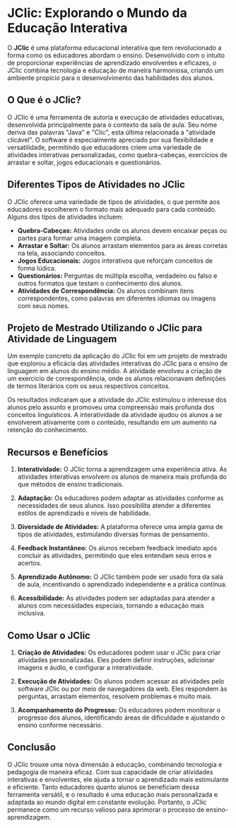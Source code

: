 # JClic: Explorando o Mundo da Educação Interativa

O **JClic** é uma plataforma educacional interativa que tem revolucionado a forma como os educadores abordam o ensino. Desenvolvido com o intuito de proporcionar experiências de aprendizado envolventes e eficazes, o JClic combina tecnologia e educação de maneira harmoniosa, criando um ambiente propício para o desenvolvimento das habilidades dos alunos.

## O Que é o JClic?

O JClic é uma ferramenta de autoria e execução de atividades educativas, desenvolvida principalmente para o contexto da sala de aula. Seu nome deriva das palavras "Java" e "Clic", esta última relacionada a "atividade clicável". O software é especialmente apreciado por sua flexibilidade e versatilidade, permitindo que educadores criem uma variedade de atividades interativas personalizadas, como quebra-cabeças, exercícios de arrastar e soltar, jogos educacionais e questionários.

## Diferentes Tipos de Atividades no JClic

O JClic oferece uma variedade de tipos de atividades, o que permite aos educadores escolherem o formato mais adequado para cada conteúdo. Alguns dos tipos de atividades incluem:

- **Quebra-Cabeças:** Atividades onde os alunos devem encaixar peças ou partes para formar uma imagem completa.
- **Arrastar e Soltar:** Os alunos arrastam elementos para as áreas corretas na tela, associando conceitos.
- **Jogos Educacionais:** Jogos interativos que reforçam conceitos de forma lúdica.
- **Questionários:** Perguntas de múltipla escolha, verdadeiro ou falso e outros formatos que testam o conhecimento dos alunos.
- **Atividades de Correspondência:** Os alunos combinam itens correspondentes, como palavras em diferentes idiomas ou imagens com seus nomes.

## Projeto de Mestrado Utilizando o JClic para Atividade de Linguagem

Um exemplo concreto da aplicação do JClic foi em um projeto de mestrado que explorou a eficácia das atividades interativas do JClic para o ensino de linguagem em alunos do ensino médio. A atividade envolveu a criação de um exercício de correspondência, onde os alunos relacionavam definições de termos literários com os seus respectivos conceitos.

Os resultados indicaram que a atividade do JClic estimulou o interesse dos alunos pelo assunto e promoveu uma compreensão mais profunda dos conceitos linguísticos. A interatividade da atividade ajudou os alunos a se envolverem ativamente com o conteúdo, resultando em um aumento na retenção do conhecimento.

## Recursos e Benefícios

1. **Interatividade:** O JClic torna a aprendizagem uma experiência ativa. As atividades interativas envolvem os alunos de maneira mais profunda do que métodos de ensino tradicionais.

2. **Adaptação:** Os educadores podem adaptar as atividades conforme as necessidades de seus alunos. Isso possibilita atender a diferentes estilos de aprendizado e níveis de habilidade.

3. **Diversidade de Atividades:** A plataforma oferece uma ampla gama de tipos de atividades, estimulando diversas formas de pensamento.

4. **Feedback Instantâneo:** Os alunos recebem feedback imediato após concluir as atividades, permitindo que eles entendam seus erros e acertos.

5. **Aprendizado Autônomo:** O JClic também pode ser usado fora da sala de aula, incentivando o aprendizado independente e a prática contínua.

6. **Acessibilidade:** As atividades podem ser adaptadas para atender a alunos com necessidades especiais, tornando a educação mais inclusiva.

## Como Usar o JClic

1. **Criação de Atividades:** Os educadores podem usar o JClic para criar atividades personalizadas. Eles podem definir instruções, adicionar imagens e áudio, e configurar a interatividade.

2. **Execução de Atividades:** Os alunos podem acessar as atividades pelo software JClic ou por meio de navegadores da web. Eles respondem às perguntas, arrastam elementos, resolvem problemas e muito mais.

3. **Acompanhamento do Progresso:** Os educadores podem monitorar o progresso dos alunos, identificando áreas de dificuldade e ajustando o ensino conforme necessário.

## Conclusão

O JClic trouxe uma nova dimensão à educação, combinando tecnologia e pedagogia de maneira eficaz. Com sua capacidade de criar atividades interativas e envolventes, ele ajuda a tornar o aprendizado mais estimulante e eficiente. Tanto educadores quanto alunos se beneficiam dessa ferramenta versátil, e o resultado é uma educação mais personalizada e adaptada ao mundo digital em constante evolução. Portanto, o JClic permanece como um recurso valioso para aprimorar o processo de ensino-aprendizagem.

